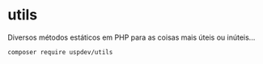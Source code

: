 # utils

Diversos métodos estáticos em PHP para as coisas mais úteis ou inúteis...

    composer require uspdev/utils
